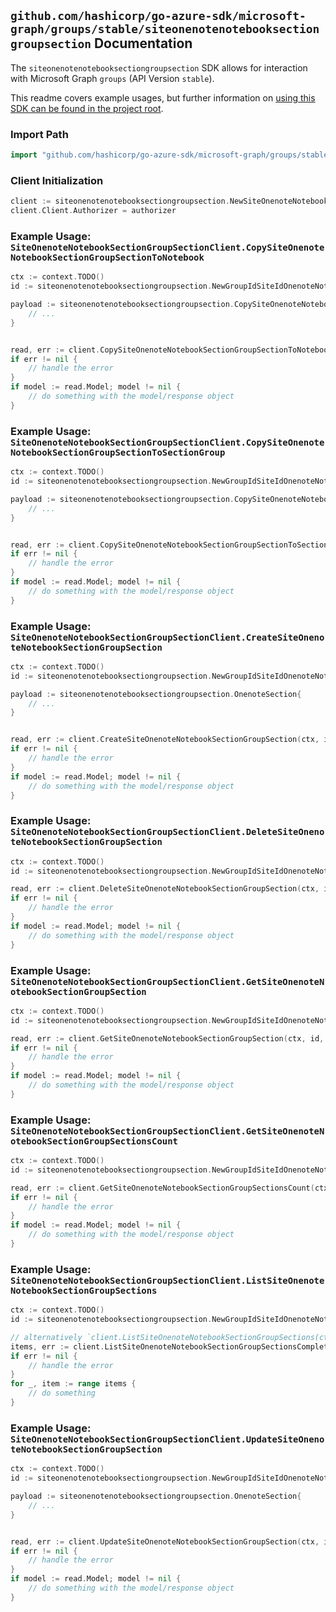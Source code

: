 
## `github.com/hashicorp/go-azure-sdk/microsoft-graph/groups/stable/siteonenotenotebooksectiongroupsection` Documentation

The `siteonenotenotebooksectiongroupsection` SDK allows for interaction with Microsoft Graph `groups` (API Version `stable`).

This readme covers example usages, but further information on [using this SDK can be found in the project root](https://github.com/hashicorp/go-azure-sdk/tree/main/docs).

### Import Path

```go
import "github.com/hashicorp/go-azure-sdk/microsoft-graph/groups/stable/siteonenotenotebooksectiongroupsection"
```


### Client Initialization

```go
client := siteonenotenotebooksectiongroupsection.NewSiteOnenoteNotebookSectionGroupSectionClientWithBaseURI("https://graph.microsoft.com")
client.Client.Authorizer = authorizer
```


### Example Usage: `SiteOnenoteNotebookSectionGroupSectionClient.CopySiteOnenoteNotebookSectionGroupSectionToNotebook`

```go
ctx := context.TODO()
id := siteonenotenotebooksectiongroupsection.NewGroupIdSiteIdOnenoteNotebookIdSectionGroupIdSectionID("groupId", "siteId", "notebookId", "sectionGroupId", "onenoteSectionId")

payload := siteonenotenotebooksectiongroupsection.CopySiteOnenoteNotebookSectionGroupSectionToNotebookRequest{
	// ...
}


read, err := client.CopySiteOnenoteNotebookSectionGroupSectionToNotebook(ctx, id, payload, siteonenotenotebooksectiongroupsection.DefaultCopySiteOnenoteNotebookSectionGroupSectionToNotebookOperationOptions())
if err != nil {
	// handle the error
}
if model := read.Model; model != nil {
	// do something with the model/response object
}
```


### Example Usage: `SiteOnenoteNotebookSectionGroupSectionClient.CopySiteOnenoteNotebookSectionGroupSectionToSectionGroup`

```go
ctx := context.TODO()
id := siteonenotenotebooksectiongroupsection.NewGroupIdSiteIdOnenoteNotebookIdSectionGroupIdSectionID("groupId", "siteId", "notebookId", "sectionGroupId", "onenoteSectionId")

payload := siteonenotenotebooksectiongroupsection.CopySiteOnenoteNotebookSectionGroupSectionToSectionGroupRequest{
	// ...
}


read, err := client.CopySiteOnenoteNotebookSectionGroupSectionToSectionGroup(ctx, id, payload, siteonenotenotebooksectiongroupsection.DefaultCopySiteOnenoteNotebookSectionGroupSectionToSectionGroupOperationOptions())
if err != nil {
	// handle the error
}
if model := read.Model; model != nil {
	// do something with the model/response object
}
```


### Example Usage: `SiteOnenoteNotebookSectionGroupSectionClient.CreateSiteOnenoteNotebookSectionGroupSection`

```go
ctx := context.TODO()
id := siteonenotenotebooksectiongroupsection.NewGroupIdSiteIdOnenoteNotebookIdSectionGroupID("groupId", "siteId", "notebookId", "sectionGroupId")

payload := siteonenotenotebooksectiongroupsection.OnenoteSection{
	// ...
}


read, err := client.CreateSiteOnenoteNotebookSectionGroupSection(ctx, id, payload, siteonenotenotebooksectiongroupsection.DefaultCreateSiteOnenoteNotebookSectionGroupSectionOperationOptions())
if err != nil {
	// handle the error
}
if model := read.Model; model != nil {
	// do something with the model/response object
}
```


### Example Usage: `SiteOnenoteNotebookSectionGroupSectionClient.DeleteSiteOnenoteNotebookSectionGroupSection`

```go
ctx := context.TODO()
id := siteonenotenotebooksectiongroupsection.NewGroupIdSiteIdOnenoteNotebookIdSectionGroupIdSectionID("groupId", "siteId", "notebookId", "sectionGroupId", "onenoteSectionId")

read, err := client.DeleteSiteOnenoteNotebookSectionGroupSection(ctx, id, siteonenotenotebooksectiongroupsection.DefaultDeleteSiteOnenoteNotebookSectionGroupSectionOperationOptions())
if err != nil {
	// handle the error
}
if model := read.Model; model != nil {
	// do something with the model/response object
}
```


### Example Usage: `SiteOnenoteNotebookSectionGroupSectionClient.GetSiteOnenoteNotebookSectionGroupSection`

```go
ctx := context.TODO()
id := siteonenotenotebooksectiongroupsection.NewGroupIdSiteIdOnenoteNotebookIdSectionGroupIdSectionID("groupId", "siteId", "notebookId", "sectionGroupId", "onenoteSectionId")

read, err := client.GetSiteOnenoteNotebookSectionGroupSection(ctx, id, siteonenotenotebooksectiongroupsection.DefaultGetSiteOnenoteNotebookSectionGroupSectionOperationOptions())
if err != nil {
	// handle the error
}
if model := read.Model; model != nil {
	// do something with the model/response object
}
```


### Example Usage: `SiteOnenoteNotebookSectionGroupSectionClient.GetSiteOnenoteNotebookSectionGroupSectionsCount`

```go
ctx := context.TODO()
id := siteonenotenotebooksectiongroupsection.NewGroupIdSiteIdOnenoteNotebookIdSectionGroupID("groupId", "siteId", "notebookId", "sectionGroupId")

read, err := client.GetSiteOnenoteNotebookSectionGroupSectionsCount(ctx, id, siteonenotenotebooksectiongroupsection.DefaultGetSiteOnenoteNotebookSectionGroupSectionsCountOperationOptions())
if err != nil {
	// handle the error
}
if model := read.Model; model != nil {
	// do something with the model/response object
}
```


### Example Usage: `SiteOnenoteNotebookSectionGroupSectionClient.ListSiteOnenoteNotebookSectionGroupSections`

```go
ctx := context.TODO()
id := siteonenotenotebooksectiongroupsection.NewGroupIdSiteIdOnenoteNotebookIdSectionGroupID("groupId", "siteId", "notebookId", "sectionGroupId")

// alternatively `client.ListSiteOnenoteNotebookSectionGroupSections(ctx, id, siteonenotenotebooksectiongroupsection.DefaultListSiteOnenoteNotebookSectionGroupSectionsOperationOptions())` can be used to do batched pagination
items, err := client.ListSiteOnenoteNotebookSectionGroupSectionsComplete(ctx, id, siteonenotenotebooksectiongroupsection.DefaultListSiteOnenoteNotebookSectionGroupSectionsOperationOptions())
if err != nil {
	// handle the error
}
for _, item := range items {
	// do something
}
```


### Example Usage: `SiteOnenoteNotebookSectionGroupSectionClient.UpdateSiteOnenoteNotebookSectionGroupSection`

```go
ctx := context.TODO()
id := siteonenotenotebooksectiongroupsection.NewGroupIdSiteIdOnenoteNotebookIdSectionGroupIdSectionID("groupId", "siteId", "notebookId", "sectionGroupId", "onenoteSectionId")

payload := siteonenotenotebooksectiongroupsection.OnenoteSection{
	// ...
}


read, err := client.UpdateSiteOnenoteNotebookSectionGroupSection(ctx, id, payload, siteonenotenotebooksectiongroupsection.DefaultUpdateSiteOnenoteNotebookSectionGroupSectionOperationOptions())
if err != nil {
	// handle the error
}
if model := read.Model; model != nil {
	// do something with the model/response object
}
```

